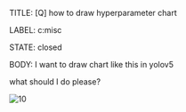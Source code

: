 TITLE:
[Q] how to draw hyperparameter chart

LABEL:
c:misc

STATE:
closed

BODY:
I want to draw chart like this in yolov5

what should I do please?

![10](https://user-images.githubusercontent.com/35992924/126874805-7b61e649-452a-4b5a-8c90-a2e30ceb5a2a.png)


